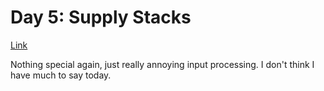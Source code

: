 # Day 5: Supply Stacks

[Link](https://adventofcode.com/2022/day/5)

Nothing special again, just really annoying input processing. I don't think I
have much to say today.
